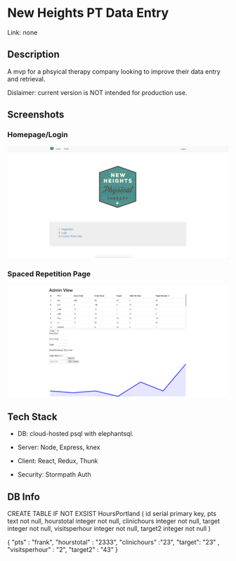 # New Heights PT Data Entry

Link: none

## Description

A mvp for a phsyical therapy company looking to improve their data entry and retrieval. 

Dislaimer: current version is NOT intended for production use. 

## Screenshots

### Homepage/Login

![full page](/build/nhithomepage.png)

### Spaced Repetition Page

![main page](/build/mainpage.png)

## Tech Stack

- DB: cloud-hosted psql with elephantsql. 

- Server: Node, Express, knex

- Client: React, Redux, Thunk

- Security: Stormpath Auth

## DB Info


CREATE TABLE IF NOT EXSIST HoursPortland (
	id serial primary key,
	pts text not null,
	hourstotal integer not null,
	clinichours integer not null,
	target integer not null,
	visitsperhour integer not null,
	target2 integer not null
)

{
	"pts" : "frank",
	"hourstotal" : "2333",
	"clinichours" :"23",
	"target": "23" ,
	"visitsperhour" :  "2",
	"target2" : "43"
}
